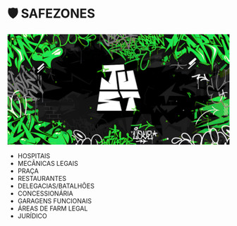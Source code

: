 # 🛡️ SAFEZONES

![](.gitbook/assets/bannerjust.png)

* HOSPITAIS
* MECÂNICAS LEGAIS
* PRAÇA
* RESTAURANTES
* DELEGACIAS/BATALHÕES
* CONCESSIONÁRIA
* GARAGENS FUNCIONAIS
* ÁREAS DE FARM LEGAL
* JURÍDICO

